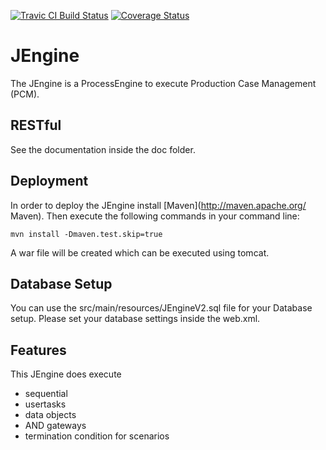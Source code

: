 [![Travic CI Build Status](https://travis-ci.org/BP2014W1/JEngine.svg?branch=dev)](https://travis-ci.org/BP2014W1/JEngine)
[![Coverage Status](https://coveralls.io/repos/BP2014W1/JEngine/badge.svg?branch=dev)](https://coveralls.io/r/BP2014W1/JEngine?branch=dev)


# JEngine

The JEngine is a ProcessEngine to execute Production Case Management (PCM).

## RESTful

See the documentation inside the doc folder.

## Deployment

In order to deploy the JEngine install [Maven](http://maven.apache.org/ Maven).
Then execute the following commands in your command line:

    mvn install -Dmaven.test.skip=true


A war file will be created which can be executed using tomcat.

## Database Setup

You can use the src/main/resources/JEngineV2.sql file for your Database setup.
Please set your database settings inside the web.xml.

## Features

This JEngine does execute
* sequential
* usertasks
* data objects
* AND gateways
* termination condition for scenarios
